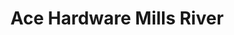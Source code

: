 ---
title: "Ace Hardware Mills River"
url: /mills-river/ace-hardware-mills-river/
shop: Baumarkt
---